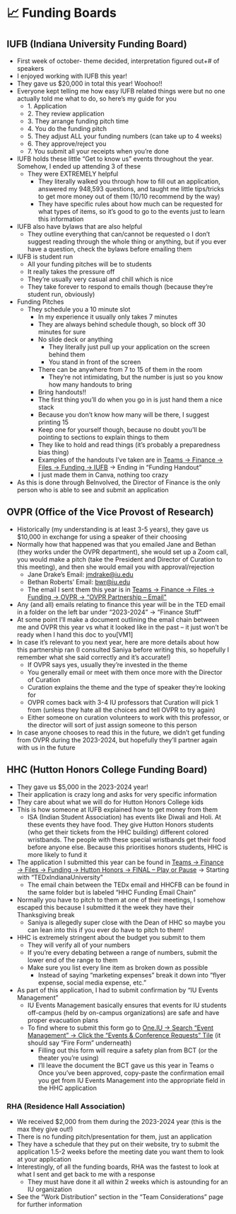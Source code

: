 # 📈 Funding Boards

## IUFB (Indiana University Funding Board)

* First week of october- theme decided, interpretation figured out+# of speakers
* I enjoyed working with IUFB this year!
* They gave us $20,000 in total this year! Woohoo!!
* Everyone kept telling me how easy IUFB related things were but no one actually told me what to do, so here’s my guide for you
  * 1\. Application
  * 2\. They review application
  * 3\. They arrange funding pitch time
  * 4\. You do the funding pitch
  * 5\. They adjust ALL your funding numbers (can take up to 4 weeks)
  * 6\. They approve/reject you
  * 7\. You submit all your receipts when you’re done
* IUFB holds these little “Get to know us” events throughout the year. Somehow, I ended up attending 3 of these
  * They were EXTREMELY helpful
    * They literally walked you through how to fill out an application, answered my 948,593 questions, and taught me little tips/tricks to get more money out of them (10/10 recommend by the way)&#x20;
    * They have specific rules about how much can be requested for what types of items, so it’s good to go to the events just to learn this information
* IUFB also have bylaws that are also helpful
  * They outline everything that can/cannot be requested o I don’t suggest reading through the whole thing or anything, but if you ever have a question, check the bylaws before emailing them
* IUFB is student run
  * All your funding pitches will be to students
  * It really takes the pressure off
  * They’re usually very casual and chill which is nice
  * They take forever to respond to emails though (because they’re student run, obviously)
* Funding Pitches
  * They schedule you a 10 minute slot
    * In my experience it usually only takes 7 minutes
    * They are always behind schedule though, so block off 30 minutes for sure
    * No slide deck or anything
      * They literally just pull up your application on the screen behind them
      * You stand in front of the screen
    * There can be anywhere from 7 to 15 of them in the room
      * They’re not intimidating, but the number is just so you know how many handouts to bring
    * Bring handouts!!
    * The first thing you’ll do when you go in is just hand them a nice stack
    * Because you don’t know how many will be there, I suggest printing 15
    * Keep one for yourself though, because no doubt you’ll be pointing to sections to explain things to them
    * They like to hold and read things (it’s probably a preparedness bias thing)
    * Examples of the handouts I’ve taken are in [Teams → Finance → Files → Funding → IUFB](https://indiana.sharepoint.com/:f:/r/sites/O365-TEDxI/Shared%20Documents/Finance/Funding/IUFB?csf=1\&web=1\&e=yn4Y06) → Ending in “Funding Handout”
    * I just made them in Canva, nothing too crazy
* As this is done through BeInvolved, the Director of Finance is the only person who is able to see and submit an application

## OVPR (Office of the Vice Provost of Research)

* Historically (my understanding is at least 3-5 years), they gave us $10,000 in exchange for using a speaker of their choosing
* Normally how that happened was that you emailed Jane and Bethan (they works under the OVPR department), she would set up a Zoom call, you would make a pitch (take the President and Director of Curation to this meeting), and then she would email you with approval/rejection
  * Jane Drake’s Email: [jmdrake@iu.edu](mailto:jmdrake@iu.edu)
  * Bethan Roberts’ Email: [bwr@iu.edu](mailto:bwr@iu.edu)
  * The email I sent them this year is in [Teams → Finance → Files → Funding → OVPR → “OVPR Partnership – Email"](https://indiana.sharepoint.com/:w:/r/sites/O365-TEDxI/Shared%20Documents/Finance/Funding/OVPR/OVPR%20Partnership%20-%20Email.docx?d=w3386a5a16b91401aa2d8f64fecbe3814\&csf=1\&web=1\&e=ncu4bh)
* Any (and all) emails relating to finance this year will be in the TED email in a folder on the left bar under “2023-2024” → “Finance Stuff”
* At some point I’ll make a document outlining the email chain between me and OVPR this year vs what it looked like in the past – it just won’t be ready when I hand this doc to you\[VM1]&#x20;
* In case it’s relevant to you next year, here are more details about how this partnership ran (I consulted Saniya before writing this, so hopefully I remember what she said correctly and it’s accurate!)
  * If OVPR says yes, usually they’re invested in the theme
  * You generally email or meet with them once more with the Director of Curation
  * Curation explains the theme and the type of speaker they’re looking for
  * OVPR comes back with 3-4 IU professors that Curation will pick 1 from (unless they hate all the choices and tell OVPR to try again)
  * Either someone on curation volunteers to work with this professor, or the director will sort of just assign someone to this person
* In case anyone chooses to read this in the future, we didn’t get funding from OVPR during the 2023-2024, but hopefully they’ll partner again with us in the future

## HHC (Hutton Honors College Funding Board)

* They gave us $5,000 in the 2023-2024 year!
* Their application is crazy long and asks for very specific information
* They care about what we will do for Hutton Honors College kids
* This is how someone at IUFB explained how to get money from them
  * ISA (Indian Student Association) has events like Diwali and Holi. At these events they have food. They give Hutton Honors students (who get their tickets from the HHC building) different colored wristbands. The people with these special wristbands get their food before anyone else. Because this prioritises honors students, HHC is more likely to fund it
* The application I submitted this year can be found in [Teams → Finance → Files → Funding → Hutton Honors → FINAL – Play or Pause](https://indiana.sharepoint.com/:f:/r/sites/O365-TEDxI/Shared%20Documents/Finance/Funding/Hutton%20Honors/FINAL%20-%20Play%20or%20Pause?csf=1\&web=1\&e=SDlCor) → Starting with “TEDxIndianaUniversity”
  * The email chain between the TEDx email and HHCFB can be found in the same folder but is labeled “HHC Funding Email Chain”
* Normally you have to pitch to them at one of their meetings, I somehow escaped this because I submitted it the week they have their Thanksgiving break
  * Saniya is allegedly super close with the Dean of HHC so maybe you can lean into this if you ever do have to pitch to them!
* HHC is extremely stringent about the budget you submit to them
  * They will verify all of your numbers
  * If you’re every debating between a range of numbers, submit the lower end of the range to them
  * Make sure you list every line item as broken down as possible
    * Instead of saying “marketing expenses” break it down into “flyer expense, social media expense, etc.”
* As part of this application, I had to submit confirmation by “IU Events Management”
  * IU Events Management basically ensures that events for IU students off-campus (held by on-campus organizations) are safe and have proper evacuation plans
  * To find where to submit this form go to [One.IU → Search “Event Management” → Click the “Events & Conference Requests” Tile](https://one.iu.edu/launch-task/iu/events-conference-request?terms=Events%20%26%20Conference%20Requests) (it should say “Fire Form” underneath)
    * Filling out this form will require a safety plan from BCT (or the theater you’re using)
    * I’ll leave the document the BCT gave us this year in Teams o Once you’ve been approved, copy-paste the confirmation email you get from IU Events Management into the appropriate field in the HHC application

### RHA (Residence Hall Association)

* We received $2,000 from them during the 2023-2024 year (this is the max they give out!)
* There is no funding pitch/presentation for them, just an application
* They have a schedule that they put on their website, try to submit the application 1.5-2 weeks before the meeting date you want them to look at your application
* Interestingly, of all the funding boards, RHA was the fastest to look at what I sent and get back to me with a response
  * They must have done it all within 2 weeks which is astounding for an IU organization
* See the “Work Distribution” section in the “Team Considerations” page for further information



